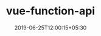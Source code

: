 ---
title: "vue-function-api"
date: 2019-06-25T12:00:15+05:30
type: "organisations"
org_name: "vuejs"
repo_desc: "Vue2 plugin for the function-based RFC."
repo_link: https://github.com/vuejs/vue-function-api
---